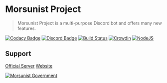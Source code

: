 # Morsunist Project
> Morsunist Project is a multi-purpose Discord bot and offers many new features.

[![Codacy Badge](https://api.codacy.com/project/badge/Grade/99217dff32984be89736992f268a5f87)](https://morsunist-developers.github.io/)
[![Discord Badge](https://discordapp.com/api/guilds/449922196584923138/widget.png)](https://discord.gg/GdsbWnd)
[![Build Status](https://travis-ci.com/Kerakso/morsunist-project.svg?token=hKCFqNNuY7YSWVqx8GFy&branch=master)](https://morsunist-developers.github.io/)
[![Crowdin](https://d322cqt584bo4o.cloudfront.net/morsunist-project/localized.svg)](https://crowdin.com/project/morsunist-project)
[![NodeJS](https://img.shields.io/badge/made%20with-nodejs-green.svg)](https://nodejs.org/en/)


## Support

[Official Server](https://discord.gg/GdsbWnd)
[Website](https://morsunist-developers.github.io/)

[![Morsunist Government](https://img.shields.io/badge/accepted%20by-morsunist%20government-green.svg?style=for-the-badge)](https://github.com/morsunist-developers/)
